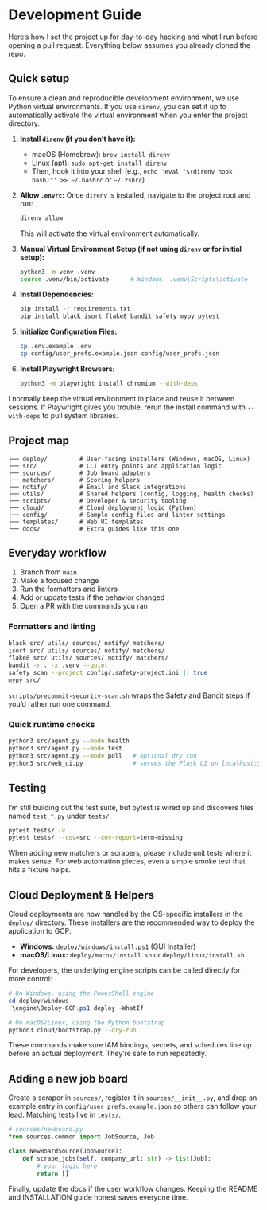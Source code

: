 # Development Guide

Here’s how I set the project up for day-to-day hacking and what I run before opening a pull request. Everything below assumes you already cloned the repo.

## Quick setup

To ensure a clean and reproducible development environment, we use Python virtual environments. If you use `direnv`, you can set it up to automatically activate the virtual environment when you enter the project directory.

1.  **Install `direnv` (if you don't have it):**
    *   macOS (Homebrew): `brew install direnv`
    *   Linux (apt): `sudo apt-get install direnv`
    *   Then, hook it into your shell (e.g., `echo 'eval "$(direnv hook bash)"' >> ~/.bashrc` or `~/.zshrc`)

2.  **Allow `.envrc`:** Once `direnv` is installed, navigate to the project root and run:
    ```bash
    direnv allow
    ```
    This will activate the virtual environment automatically.

3.  **Manual Virtual Environment Setup (if not using `direnv` or for initial setup):**
    ```bash
    python3 -m venv .venv
    source .venv/bin/activate      # Windows: .venv\Scripts\activate
    ```

4.  **Install Dependencies:**
    ```bash
    pip install -r requirements.txt
    pip install black isort flake8 bandit safety mypy pytest
    ```

5.  **Initialize Configuration Files:**
    ```bash
    cp .env.example .env
    cp config/user_prefs.example.json config/user_prefs.json
    ```

6.  **Install Playwright Browsers:**
    ```bash
    python3 -m playwright install chromium --with-deps
    ```

I normally keep the virtual environment in place and reuse it between sessions. If Playwright gives you trouble, rerun the install command with `--with-deps` to pull system libraries.

## Project map

```text
├── deploy/         # User-facing installers (Windows, macOS, Linux)
├── src/            # CLI entry points and application logic
├── sources/        # Job board adapters
├── matchers/       # Scoring helpers
├── notify/         # Email and Slack integrations
├── utils/          # Shared helpers (config, logging, health checks)
├── scripts/        # Developer & security tooling
├── cloud/          # Cloud deployment logic (Python)
├── config/         # Sample config files and linter settings
├── templates/      # Web UI templates
└── docs/           # Extra guides like this one
```

## Everyday workflow

1. Branch from `main`
2. Make a focused change
3. Run the formatters and linters
4. Add or update tests if the behavior changed
5. Open a PR with the commands you ran

### Formatters and linting

```bash
black src/ utils/ sources/ notify/ matchers/
isort src/ utils/ sources/ notify/ matchers/
flake8 src/ utils/ sources/ notify/ matchers/
bandit -r . -x .venv --quiet
safety scan --project config/.safety-project.ini || true
mypy src/
```

`scripts/precommit-security-scan.sh` wraps the Safety and Bandit steps if you’d rather run one command.

### Quick runtime checks

```bash
python3 src/agent.py --mode health
python3 src/agent.py --mode test
python3 src/agent.py --mode poll   # optional dry run
python3 src/web_ui.py              # serves the Flask UI on localhost:5000
```

## Testing

I’m still building out the test suite, but pytest is wired up and discovers files named `test_*.py` under `tests/`.

```bash
pytest tests/ -v
pytest tests/ --cov=src --cov-report=term-missing
```

When adding new matchers or scrapers, please include unit tests where it makes sense. For web automation pieces, even a simple smoke test that hits a fixture helps.

## Cloud Deployment & Helpers

Cloud deployments are now handled by the OS-specific installers in the `deploy/` directory. These installers are the recommended way to deploy the application to GCP.

- **Windows:** `deploy/windows/install.ps1` (GUI Installer)
- **macOS/Linux:** `deploy/macos/install.sh` or `deploy/linux/install.sh`

For developers, the underlying engine scripts can be called directly for more control:

```powershell
# On Windows, using the PowerShell engine
cd deploy/windows
.\engine\Deploy-GCP.ps1 deploy -WhatIf
```

```bash
# On macOS/Linux, using the Python bootstrap
python3 cloud/bootstrap.py --dry-run
```

These commands make sure IAM bindings, secrets, and schedules line up before an actual deployment. They’re safe to run repeatedly.

## Adding a new job board

Create a scraper in `sources/`, register it in `sources/__init__.py`, and drop an example entry in `config/user_prefs.example.json` so others can follow your lead. Matching tests live in `tests/`.

```python
# sources/newboard.py
from sources.common import JobSource, Job

class NewBoardSource(JobSource):
    def scrape_jobs(self, company_url: str) -> list[Job]:
        # your logic here
        return []
```

Finally, update the docs if the user workflow changes. Keeping the README and INSTALLATION guide honest saves everyone time.
